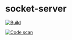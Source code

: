 # socket-server

[![Build](https://github.com/JarandDev/socket-server/actions/workflows/build.yml/badge.svg)](https://github.com/JarandDev/socket-server/actions/workflows/build.yml)

[![Code scan](https://github.com/JarandDev/socket-server/actions/workflows/code-scan.yml/badge.svg)](https://github.com/JarandDev/socket-server/actions/workflows/code-scan.yml)
